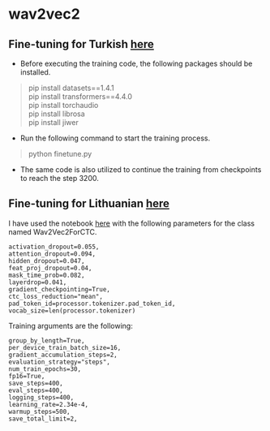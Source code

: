 # wav2vec2

## Fine-tuning for Turkish [here](https://huggingface.co/dundar/wav2vec2-large-xlsr-53-turkish)
* Before executing the training code, the following packages should be installed.

> pip install datasets==1.4.1  
> pip install transformers==4.4.0  
> pip install torchaudio  
> pip install librosa  
> pip install jiwer  

* Run the following command to start the training process.
> python finetune.py

* The same code is also utilized to continue the training from checkpoints to reach the step 3200.

## Fine-tuning for Lithuanian [here](https://huggingface.co/dundar/wav2vec2-large-xlsr-53-lithuanian)

I have used the notebook [here](https://colab.research.google.com/github/patrickvonplaten/notebooks/blob/master/Fine_Tune_XLSR_Wav2Vec2_on_Turkish_ASR_with_%F0%9F%A4%97_Transformers.ipynb) with the following parameters for the class named Wav2Vec2ForCTC.

    activation_dropout=0.055,
    attention_dropout=0.094,
    hidden_dropout=0.047,
    feat_proj_dropout=0.04,
    mask_time_prob=0.082,
    layerdrop=0.041,
    gradient_checkpointing=True, 
    ctc_loss_reduction="mean", 
    pad_token_id=processor.tokenizer.pad_token_id,
    vocab_size=len(processor.tokenizer)
    
Training arguments are the following:

    group_by_length=True, 
    per_device_train_batch_size=16, 
    gradient_accumulation_steps=2, 
    evaluation_strategy="steps", 
    num_train_epochs=30, 
    fp16=True, 
    save_steps=400, 
    eval_steps=400, 
    logging_steps=400, 
    learning_rate=2.34e-4, 
    warmup_steps=500, 
    save_total_limit=2, 
